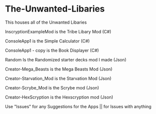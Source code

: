 # The-Unwanted-Libaries
This houses all of the Unwanted Libaries



InscryptionExampleMod is the Tribe Libary Mod (C#)

ConsoleApp1 is the Simple Calculator (C#)

ConsoleApp1 - copy is the Book Displayer (C#)

Random Is the Randomized starter decks mod I made (Json)

Creator-Mega_Beasts is the Mega Beasts Mod (Json)

Creator-Starvation_Mod is the Starvation Mod (Json)

Creator-Scrybe_Mod is the Scrybe mod (Json)

Creator-HexScryption is the Hexscryption mod (Json)


Use "Issues" for any Suggestions for the Apps || for Issues with anything
